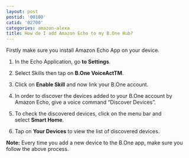 ```yaml
---
layout: post
postid: '00100'
catid: '02700'
categories: amazon-alexa
title: How do I add Amazon Echo to my B.One Hub?
---
```


Firstly make sure you install Amazon Echo App on your device.

1. In the Echo Application, go **to Settings**.

2. Select Skills then tap on **B.One VoiceActTM**.

3. Click on **Enable Skill** and now link your B.One account.

4. In order to discover the devices added to your B.One account by Amazon Echo, give a voice command “Discover Devices”.

5. To check the discovered devices, click on the menu bar and select **Smart Home**.

6. Tap on **Your Devices** to view the list of discovered devices.

**Note:** Every time you add a new device to the B.One app, make sure you follow the above process.